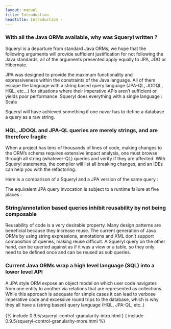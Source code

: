 ```yaml
---
layout: manual
title: Introduction
headtitle: Introduction -
---
```


### With all the Java ORMs available, why was Squeryl written ?

Squeryl is a departure from standard Java ORMs, we hope that the
following arguments will provide sufficient justification for not
following the Java standards, all of the arguments presented apply
equally to JPA, JDO or Hibernate.

JPA was designed to provide the maximum functionality and expressiveness
within the constraints of the Java language. All of them escape the
language with a string based query language (JPA-QL, JDOQL, HQL, etc…)
for situations where their imperative APIs aren’t sufficient or yields
poor performance. Squeryl does everything with a single language : Scala

Squeryl will have achieved something if one *never* has to define a
database a query as a raw string.

### HQL, JDOQL and JPA-QL queries are merely strings, and are therefore fragile

When a project has tens of thousands of lines of code, making changes to
the ORM’s schema requires extensive impact analysis, one must browse
through all string (whatever-QL) queries and verify if they are
affected. With Squeryl statements, the compiler will list all breaking
changes, and an IDEs can help you with the refactoring.

Here is a comparison of a Squeryl and a JPA version of the same query :

<script type="syntaxhighlighter" class="brush: scala">

\<!\[CDATA\[

//All is validated at compile time here :

var avg: Option\[Float\] = // The compiler ‘knows’ that this query
returns an Option\[Float\]  
from(grades)(g =\>  
// mathId has to by type compatible with g.subjectId to compile  
where(g.subjectId === mathId)  
compute(avg(g.scoreInPercentage))  
)

\]\]\>

</script>
<!--
// partial select :
var name =
  from(students)(s =>
    where(s.id === idOfStudent)
    select(s.firstName)
  )
-->

The equivalent JPA query invocation is subject to a runtime failure at
five places :

<script type="syntaxhighlighter" class="brush: java">

\<!\[CDATA\[

// Equivalent JPA query  
Query q = entityManager.createQuery(  
//We’ll get an SQLException if there’s a typo here :  
“SELECT AVG (g.scoreInPercentage) FROM Grades g where g.subjectId =
:subjectId”);

// a runtime exception if mathId is of the wrong type  
q.setParameter(1, mathId); // or if 1 is not the right index

// ClassCastExeption possible  
Number avg = (Number) q.getSingleResult();

// NullPointerException if the query returns null  
//(ex.: if there are no math Grades in the table)  
avg.floatValue();  
\]\]\>

</script>

### String/annotation based queries inhibit reusability by not being composable

Reusability of code is a very desirable property. Many design patterns
are beneficial because they increase reuse. The current generation of
Java ORMs by using string expressions, annotations and XML don’t support
composition of queries, making reuse difficult. A Squeryl query on the
other hand, can be queried against as if it was a view or a table, so
they only need to be defined once and can be reused as sub queries.

### Current Java ORMs wrap a high level language (SQL) into a lower level API

A JPA style ORM expose an object model on which user code navigates from
one entity to another via relations that are represented as collections.
While this approach is adequate for simple cases it can lead to verbose
imperative code and excessive round trips to the database, which is why
they all have a (string based) query language (HQL, JPA-QL, etc..)  
<a name='squeryl-control-granularity-more'></a>  
{% include 0.9.5/squeryl-control-granularity-intro.html } { include
0.9.5/squeryl-control-granularity-more.html %}
